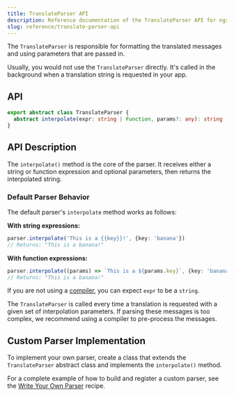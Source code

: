 ```yaml
---
title: TranslateParser API
description: Reference documentation of the TranslateParser API for ngx-translate.
slug: reference/translate-parser-api
---
```


The `TranslateParser` is responsible for formatting the translated messages
and using parameters that are passed in.

Usually, you would not use the `TranslateParser` directly. It's called in the
background when a translation string is requested in your app.

## API

```typescript
export abstract class TranslateParser {
  abstract interpolate(expr: string | Function, params?: any): string | undefined;
}
```

## API Description

The `interpolate()` method is the core of the parser. It receives either a string or function expression and optional parameters, then returns the interpolated string.

### Default Parser Behavior

The default parser's `interpolate` method works as follows:

**With string expressions:**
~~~ts
parser.interpolate('This is a {{key}}!', {key: 'banana'})
// Returns: "This is a banana!"
~~~

**With function expressions:**
~~~ts
parser.interpolate((params) => `This is a ${params.key}`, {key: 'banana'})
// Returns: "This is a banana!"
~~~

If you are not using a [compiler](/reference/translate-compiler-api/), you can expect `expr` to be a `string`.

The `TranslateParser` is called every time a translation is requested with a given set of interpolation parameters.
If parsing these messages is too complex, we recommend using a compiler to pre-process the messages.

## Custom Parser Implementation

To implement your own parser, create a class that extends the `TranslateParser` abstract class and implements the `interpolate()` method.

For a complete example of how to build and register a custom parser, see the [Write Your Own Parser](/recipes/write-own-parser/) recipe.
